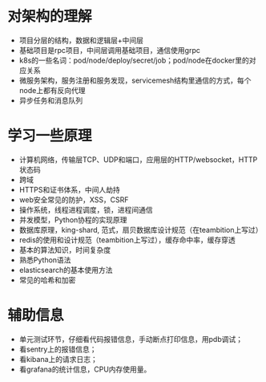 # 对架构的理解
+ 项目分层的结构，数据和逻辑层+中间层
+ 基础项目是rpc项目，中间层调用基础项目，通信使用grpc
+ k8s的一些名词：pod/node/deploy/secret/job；pod/node在docker里的对应关系
+ 微服务架构，服务注册和服务发现，servicemesh结构里通信的方式，每个node上都有反向代理
+ 异步任务和消息队列

# 学习一些原理
+ 计算机网络，传输层TCP、UDP和端口，应用层的HTTP/websocket，HTTP状态码
+ 跨域
+ HTTPS和证书体系，中间人劫持
+ web安全常见的防护，XSS，CSRF
+ 操作系统，线程进程调度，锁，进程间通信
+ 并发模型，Python协程的实现原理
+ 数据库原理，king-shard, 范式，扇贝数据库设计规范（在teambition上写过）
+ redis的使用和设计规范（teambition上写过），缓存命中率，缓存穿透
+ 基本的算法知识，时间复杂度
+ 熟悉Python语法
+ elasticsearch的基本使用方法
+ 常见的哈希和加密

# 辅助信息
- 单元测试环节，仔细看代码报错信息，手动断点打印信息，用pdb调试；
- 看sentry上的报错信息；
- 看kibana上的请求日志；
- 看grafana的统计信息，CPU内存使用量。
